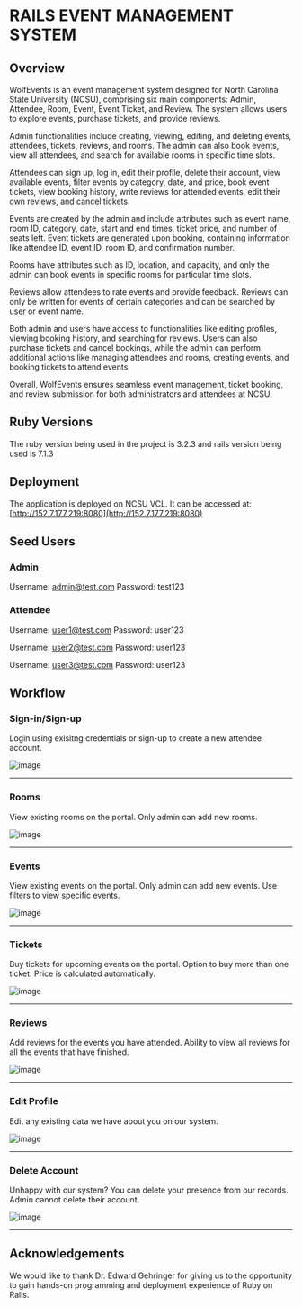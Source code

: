
# RAILS EVENT MANAGEMENT SYSTEM

## Overview

WolfEvents is an event management system designed for North Carolina State University (NCSU), comprising six main components: Admin, Attendee, Room, Event, Event Ticket, and Review. The system allows users to explore events, purchase tickets, and provide reviews.

Admin functionalities include creating, viewing, editing, and deleting events, attendees, tickets, reviews, and rooms. The admin can also book events, view all attendees, and search for available rooms in specific time slots.

Attendees can sign up, log in, edit their profile, delete their account, view available events, filter events by category, date, and price, book event tickets, view booking history, write reviews for attended events, edit their own reviews, and cancel tickets.

Events are created by the admin and include attributes such as event name, room ID, category, date, start and end times, ticket price, and number of seats left. Event tickets are generated upon booking, containing information like attendee ID, event ID, room ID, and confirmation number.

Rooms have attributes such as ID, location, and capacity, and only the admin can book events in specific rooms for particular time slots.

Reviews allow attendees to rate events and provide feedback. Reviews can only be written for events of certain categories and can be searched by user or event name.

Both admin and users have access to functionalities like editing profiles, viewing booking history, and searching for reviews. Users can also purchase tickets and cancel bookings, while the admin can perform additional actions like managing attendees and rooms, creating events, and booking tickets to attend events.

Overall, WolfEvents ensures seamless event management, ticket booking, and review submission for both administrators and attendees at NCSU.

## Ruby Versions

The ruby version being used in the project is 3.2.3 and rails version being used is 7.1.3

## Deployment

The application is deployed on NCSU VCL. It can be accessed at:  [http://152.7.177.219:8080](http://152.7.177.219:8080)

## Seed Users
### Admin
Username: admin@test.com
Password: test123

### Attendee
Username: user1@test.com
Password: user123

Username: user2@test.com
Password: user123

Username: user3@test.com
Password: user123

## Workflow
### Sign-in/Sign-up
Login using exisitng credentials or sign-up to create a new attendee account.

![image](https://github.com/user-attachments/assets/f9ea4d0f-bd7f-44e2-9d51-503fcaeab845)

---

### Rooms
View existing rooms on the portal. Only admin can add new rooms.

![image](https://github.com/user-attachments/assets/ce2daf3a-4d59-4071-9ed5-7b65529fed35)

---

### Events
View existing events on the portal. Only admin can add new events. Use filters to view specific events.

![image](https://github.com/user-attachments/assets/8e659184-8775-45a5-a959-59c7423f40c7)

---

### Tickets
Buy tickets for upcoming events on the portal. Option to buy more than one ticket. Price is calculated automatically.

![image](https://github.com/user-attachments/assets/70919aa8-de0d-4483-9953-b12e84f5c3de)

---

### Reviews
Add reviews for the events you have attended. Ability to view all reviews for all the events that have finished.

![image](https://github.com/user-attachments/assets/7f0db37f-fcb6-4690-ac75-f711e75fc00d)

---
### Edit Profile
Edit any existing data we have about you on our system.

![image](https://github.com/user-attachments/assets/c3c33b2c-8b74-4d61-a737-60ee76ab15c5)

---

### Delete Account
Unhappy with our system? You can delete your presence from our records. Admin cannot delete their account.

![image](https://github.com/user-attachments/assets/feffcb90-7de7-4b49-a590-989a37510343)

---

## Acknowledgements
We would like to thank Dr. Edward Gehringer for giving us to the opportunity to gain hands-on programming and deployment experience of Ruby on Rails.
